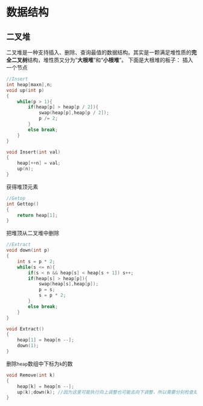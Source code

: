 # 数据结构

## 二叉堆
二叉堆是一种支持插入、删除、查询最值的数据结构。其实是一颗满足堆性质的**完全二叉树**结构，堆性质又分为“**大根堆**”和“**小根堆**”。
下面是大根堆的板子：
插入一个节点
```cpp
//Insert
int heap[maxn],n;
void up(int p)
{
    while(p > 1){
        if(heap[p] > heap[p / 2]){
            swap(heap[p],heap[p / 2]);
            p /= 2;
        }
        else break;
    }
}

void Insert(int val)
{
    heap[++n] = val;
    up(n);
}
```

获得堆顶元素
```cpp
//Getop
int Gettop()
{
    return heap[1];
}
```

把堆顶从二叉堆中删除
```cpp
//Extract
void down(int p)
{
    int s = p * 2;
    while(s <= n){
        if(s < n && heap[s] < heap[s + 1]) s++;
        if(heap[s] > heap[p]){
            swap(heap[s],heap[p]);
            p = s;
            s = p * 2;
        }
        else break;
    }
}

void Extract()
{
    heap[1] = heap[n --];
    down(1);
}
```
删除`heap`数组中下标为`k`的数
```cpp
void Remove(int k)
{
    heap[k] = heap[n --];
    up(k);down(k); //因为这里可能执行向上调整也可能去向下调整，所以需要分别检查处理。
}
```